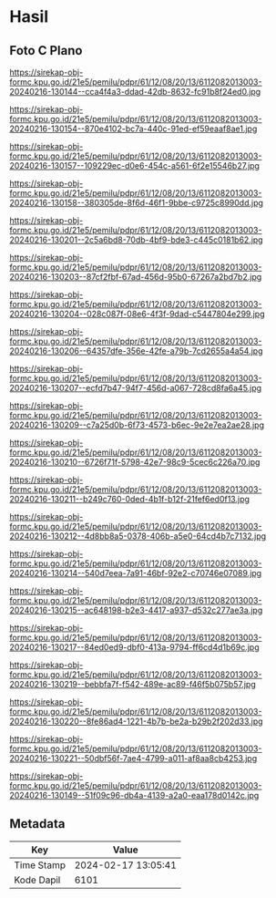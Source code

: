 # Hasil

## Foto C Plano

https://sirekap-obj-formc.kpu.go.id/21e5/pemilu/pdpr/61/12/08/20/13/6112082013003-20240216-130144--cca4f4a3-ddad-42db-8632-fc91b8f24ed0.jpg

https://sirekap-obj-formc.kpu.go.id/21e5/pemilu/pdpr/61/12/08/20/13/6112082013003-20240216-130154--870e4102-bc7a-440c-91ed-ef59eaaf8ae1.jpg

https://sirekap-obj-formc.kpu.go.id/21e5/pemilu/pdpr/61/12/08/20/13/6112082013003-20240216-130157--109229ec-d0e6-454c-a561-6f2e15546b27.jpg

https://sirekap-obj-formc.kpu.go.id/21e5/pemilu/pdpr/61/12/08/20/13/6112082013003-20240216-130158--380305de-8f6d-46f1-9bbe-c9725c8990dd.jpg

https://sirekap-obj-formc.kpu.go.id/21e5/pemilu/pdpr/61/12/08/20/13/6112082013003-20240216-130201--2c5a6bd8-70db-4bf9-bde3-c445c0181b62.jpg

https://sirekap-obj-formc.kpu.go.id/21e5/pemilu/pdpr/61/12/08/20/13/6112082013003-20240216-130203--87cf2fbf-67ad-456d-95b0-67267a2bd7b2.jpg

https://sirekap-obj-formc.kpu.go.id/21e5/pemilu/pdpr/61/12/08/20/13/6112082013003-20240216-130204--028c087f-08e6-4f3f-9dad-c5447804e299.jpg

https://sirekap-obj-formc.kpu.go.id/21e5/pemilu/pdpr/61/12/08/20/13/6112082013003-20240216-130206--64357dfe-356e-42fe-a79b-7cd2655a4a54.jpg

https://sirekap-obj-formc.kpu.go.id/21e5/pemilu/pdpr/61/12/08/20/13/6112082013003-20240216-130207--ecfd7b47-94f7-456d-a067-728cd8fa6a45.jpg

https://sirekap-obj-formc.kpu.go.id/21e5/pemilu/pdpr/61/12/08/20/13/6112082013003-20240216-130209--c7a25d0b-6f73-4573-b6ec-9e2e7ea2ae28.jpg

https://sirekap-obj-formc.kpu.go.id/21e5/pemilu/pdpr/61/12/08/20/13/6112082013003-20240216-130210--6726f71f-5798-42e7-98c9-5cec6c226a70.jpg

https://sirekap-obj-formc.kpu.go.id/21e5/pemilu/pdpr/61/12/08/20/13/6112082013003-20240216-130211--b249c760-0ded-4b1f-b12f-21fef6ed0f13.jpg

https://sirekap-obj-formc.kpu.go.id/21e5/pemilu/pdpr/61/12/08/20/13/6112082013003-20240216-130212--4d8bb8a5-0378-406b-a5e0-64cd4b7c7132.jpg

https://sirekap-obj-formc.kpu.go.id/21e5/pemilu/pdpr/61/12/08/20/13/6112082013003-20240216-130214--540d7eea-7a91-46bf-92e2-c70746e07089.jpg

https://sirekap-obj-formc.kpu.go.id/21e5/pemilu/pdpr/61/12/08/20/13/6112082013003-20240216-130215--ac648198-b2e3-4417-a937-d532c277ae3a.jpg

https://sirekap-obj-formc.kpu.go.id/21e5/pemilu/pdpr/61/12/08/20/13/6112082013003-20240216-130217--84ed0ed9-dbf0-413a-9794-ff6cd4d1b69c.jpg

https://sirekap-obj-formc.kpu.go.id/21e5/pemilu/pdpr/61/12/08/20/13/6112082013003-20240216-130219--bebbfa7f-f542-489e-ac89-f46f5b075b57.jpg

https://sirekap-obj-formc.kpu.go.id/21e5/pemilu/pdpr/61/12/08/20/13/6112082013003-20240216-130220--8fe86ad4-1221-4b7b-be2a-b29b2f202d33.jpg

https://sirekap-obj-formc.kpu.go.id/21e5/pemilu/pdpr/61/12/08/20/13/6112082013003-20240216-130221--50dbf56f-7ae4-4799-a011-af8aa8cb4253.jpg

https://sirekap-obj-formc.kpu.go.id/21e5/pemilu/pdpr/61/12/08/20/13/6112082013003-20240216-130149--51f09c96-db4a-4139-a2a0-eaa178d0142c.jpg


## Metadata

| Key        | Value               |
| ---------- | ------------------- |
| Time Stamp | 2024-02-17 13:05:41 |
| Kode Dapil | 6101                |



